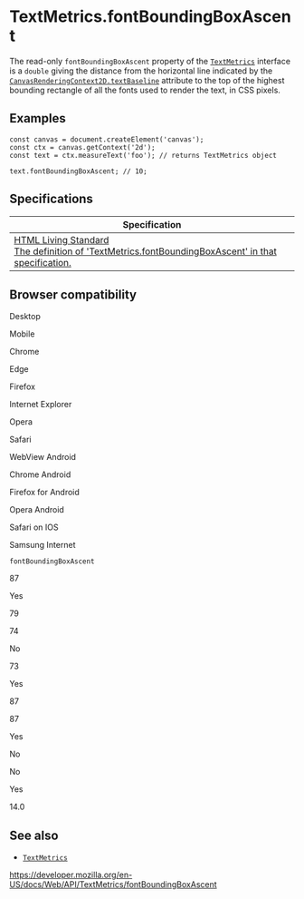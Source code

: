 TextMetrics.fontBoundingBoxAscent
=================================

The read-only `fontBoundingBoxAscent` property of the [`TextMetrics`](../textmetrics) interface is a `double` giving the distance from the horizontal line indicated by the [`CanvasRenderingContext2D.textBaseline`](../canvasrenderingcontext2d/textbaseline) attribute to the top of the highest bounding rectangle of all the fonts used to render the text, in CSS pixels.

Examples
--------

    const canvas = document.createElement('canvas');
    const ctx = canvas.getContext('2d');
    const text = ctx.measureText('foo'); // returns TextMetrics object

    text.fontBoundingBoxAscent; // 10;

Specifications
--------------

<table><thead><tr class="header"><th>Specification</th></tr></thead><tbody><tr class="odd"><td><a href="https://html.spec.whatwg.org/multipage/scripting.html#dom-textmetrics-fontboundingboxascent">HTML Living Standard<br />
<span class="small">The definition of 'TextMetrics.fontBoundingBoxAscent' in that specification.</span></a></td></tr></tbody></table>

Browser compatibility
---------------------

Desktop

Mobile

Chrome

Edge

Firefox

Internet Explorer

Opera

Safari

WebView Android

Chrome Android

Firefox for Android

Opera Android

Safari on IOS

Samsung Internet

`fontBoundingBoxAscent`

87

Yes

79

74

No

73

Yes

87

87

Yes

No

No

Yes

14.0

See also
--------

-   [`TextMetrics`](../textmetrics)

<a href="https://developer.mozilla.org/en-US/docs/Web/API/TextMetrics/fontBoundingBoxAscent" class="_attribution-link">https://developer.mozilla.org/en-US/docs/Web/API/TextMetrics/fontBoundingBoxAscent</a>
